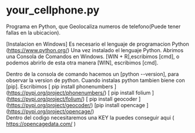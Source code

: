 # your_cellphone.py
Programa en Python, que Geolocaliza numeros de telefono(Puede tener fallas en la ubicacion).

[Instalacion en Windows]
Es necesario el lenguaje de programacion Python (https://www.python.org/)
Una vez instalado el lenguaje Python.
Abrimos una Consola de Comandos en Windows.
[WIN + R],escribimos [cmd], o podemos abrirlo de esta otra manera [WIN], escribimos [cmd].

Dentro de la consola de comando hacemos un [python --version], para observar la version de python.
Cuando instalas python tambien biene con [pip].
Escribimos [ pip install phonenumbers ] (https://pypi.org/project/phonenumbers/)
            [ pip install folium ] (https://pypi.org/project/folium/)
            [ pip install geocoder ] (https://pypi.org/project/geocoder/)
            [pip install opencage ] (https://pypi.org/project/opencage/)  
Dentro del codigo necesitaremos una KEY la puedes conseguir aqui ( https://opencagedata.com/ )

     
            






